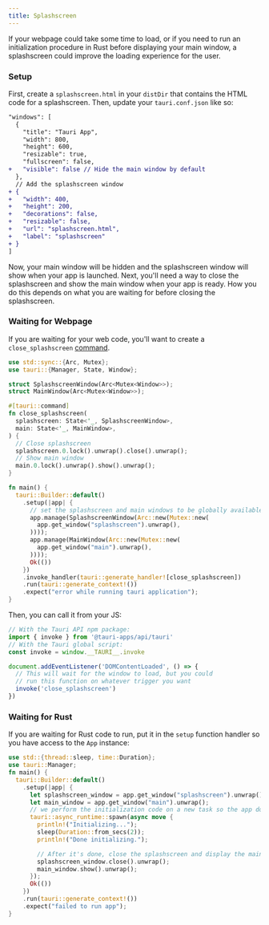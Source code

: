 ```yaml
---
title: Splashscreen
---
```


If your webpage could take some time to load, or if you need to run an initialization procedure in Rust before displaying your main window, a splashscreen could improve the loading experience for the user.

### Setup

First, create a `splashscreen.html` in your `distDir` that contains the HTML code for a splashscreen. Then, update your `tauri.conf.json` like so:

```diff
"windows": [
  {
    "title": "Tauri App",
    "width": 800,
    "height": 600,
    "resizable": true,
    "fullscreen": false,
+   "visible": false // Hide the main window by default
  },
  // Add the splashscreen window
+ {
+   "width": 400,
+   "height": 200,
+   "decorations": false,
+   "resizable": false,
+   "url": "splashscreen.html",
+   "label": "splashscreen"
+ }
]
```

Now, your main window will be hidden and the splashscreen window will show when your app is launched. Next, you'll need a way to close the splashscreen and show the main window when your app is ready. How you do this depends on what you are waiting for before closing the splashscreen.

### Waiting for Webpage

If you are waiting for your web code, you'll want to create a `close_splashscreen` [command](../command.md).

```rust title=src-tauri/main.rs
use std::sync::{Arc, Mutex};
use tauri::{Manager, State, Window};

struct SplashscreenWindow(Arc<Mutex<Window>>);
struct MainWindow(Arc<Mutex<Window>>);

#[tauri::command]
fn close_splashscreen(
  splashscreen: State<'_, SplashscreenWindow>,
  main: State<'_, MainWindow>,
) {
  // Close splashscreen
  splashscreen.0.lock().unwrap().close().unwrap();
  // Show main window
  main.0.lock().unwrap().show().unwrap();
}

fn main() {
  tauri::Builder::default()
    .setup(|app| {
      // set the splashscreen and main windows to be globally available with the tauri state API
      app.manage(SplashscreenWindow(Arc::new(Mutex::new(
        app.get_window("splashscreen").unwrap(),
      ))));
      app.manage(MainWindow(Arc::new(Mutex::new(
        app.get_window("main").unwrap(),
      ))));
      Ok(())
    })
    .invoke_handler(tauri::generate_handler![close_splashscreen])
    .run(tauri::generate_context!())
    .expect("error while running tauri application");
}
```

Then, you can call it from your JS:

```js
// With the Tauri API npm package:
import { invoke } from '@tauri-apps/api/tauri'
// With the Tauri global script:
const invoke = window.__TAURI__.invoke

document.addEventListener('DOMContentLoaded', () => {
  // This will wait for the window to load, but you could
  // run this function on whatever trigger you want
  invoke('close_splashscreen')
})
```

### Waiting for Rust

If you are waiting for Rust code to run, put it in the `setup` function handler so you have access to the `App` instance:

```rust title=src-tauri/main.rs
use std::{thread::sleep, time::Duration};
use tauri::Manager;
fn main() {
  tauri::Builder::default()
    .setup(|app| {
      let splashscreen_window = app.get_window("splashscreen").unwrap();
      let main_window = app.get_window("main").unwrap();
      // we perform the initialization code on a new task so the app doesn't freeze
      tauri::async_runtime::spawn(async move {
        println!("Initializing...");
        sleep(Duration::from_secs(2));
        println!("Done initializing.");

        // After it's done, close the splashscreen and display the main window
        splashscreen_window.close().unwrap();
        main_window.show().unwrap();
      });
      Ok(())
    })
    .run(tauri::generate_context!())
    .expect("failed to run app");
}
```
